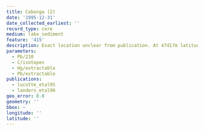 ```yaml
---
title: Cabonga (2)
date: '1995-12-31'
date_collected_earliest: ''
record_type: core
medium: lake_sediment
feature: '415'
description: Exact location unclear from publication. At 47d17m latitude.
parameters:
  - Pb/210
  - C/isotopes
  - Hg/extractable
  - Pb/extractable
publications:
  - lucotte_etal95
  - landers_etal98
geo_error: 0.0
geometry: ''
bbox: ~
longitude: ''
latitude: ''
---
```

